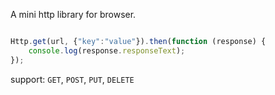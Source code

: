 A mini http library for browser.

```javascript

Http.get(url, {"key":"value"}).then(function (response) {
    console.log(response.responseText);
});
```

support: `GET`, `POST`, `PUT`, `DELETE`
